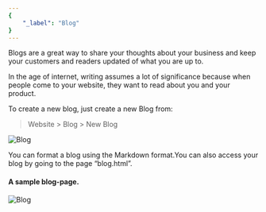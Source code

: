 ```yaml
---
{
	"_label": "Blog"
}
---
```

Blogs are a great way to share your thoughts about your business and keep your customers and readers updated of what you are up to.

In the age of internet, writing assumes a lot of significance because when people come to your website, they want to read about you and your product.

To create a new blog, just create a new Blog from:

> Website > Blog > New Blog


![Blog](img/blog.png)


You can format a blog using the Markdown format.You can also access your blog by going to the page “blog.html”.


#### A sample blog-page.


![Blog](img/blog-look.png)

